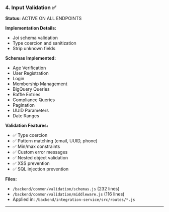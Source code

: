 ### 4. Input Validation ✅

**Status:** ACTIVE ON ALL ENDPOINTS

**Implementation Details:**

- Joi schema validation
- Type coercion and sanitization
- Strip unknown fields

**Schemas Implemented:**

- Age Verification
- User Registration
- Login
- Membership Management
- BigQuery Queries
- Raffle Entries
- Compliance Queries
- Pagination
- UUID Parameters
- Date Ranges

**Validation Features:**

- ✅ Type coercion
- ✅ Pattern matching (email, UUID, phone)
- ✅ Min/max constraints
- ✅ Custom error messages
- ✅ Nested object validation
- ✅ XSS prevention
- ✅ SQL injection prevention

**Files:**

- `/backend/common/validation/schemas.js` (232 lines)
- `/backend/common/validation/middleware.js` (116 lines)
- Applied in: `/backend/integration-service/src/routes/*.js`

---
